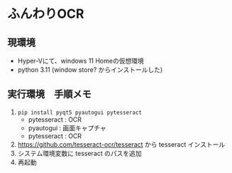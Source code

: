 # ふんわりOCR

## 現環境
- Hyper-Vにて、windows 11 Homeの仮想環境
- python 3.11 (window store? からインストールした)

## 実行環境　手順メモ
1. `pip install pyqt5 pyautogui pytesseract` 
    - pytesseract : OCR
    - pyautogui : 画面キャプチャ
    - pytesseract : OCR 
2. https://github.com/tesseract-ocr/tesseract から tesseract インストール
3. システム環境変数に tesseract のパスを追加
4. 再起動


